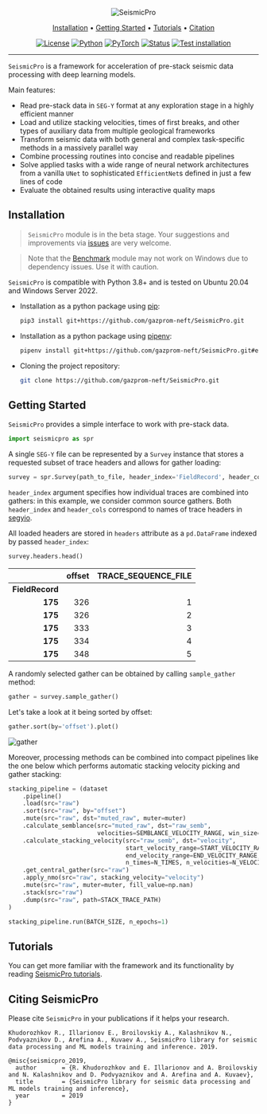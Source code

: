 <div align="center">

![SeismicPro](https://user-images.githubusercontent.com/26159964/196654661-3ff89a60-c17e-47a5-862f-7f6b814a0df9.png)

<p align="center">
  <a href="#installation">Installation</a> •
  <a href="#getting-started">Getting Started</a> •
  <a href="#tutorials">Tutorials</a> •
  <a href="#citing-seismicpro">Citation</a>
</p>

[![License](https://img.shields.io/github/license/analysiscenter/batchflow.svg)](https://www.apache.org/licenses/LICENSE-2.0)
[![Python](https://img.shields.io/badge/python-3.8-blue.svg)](https://python.org)
[![PyTorch](https://img.shields.io/badge/PyTorch-1.8-orange.svg)](https://pytorch.org)
[![Status](https://github.com/gazprom-neft/SeismicPro/actions/workflows/status.yml/badge.svg?branch=master&event=push)](https://github.com/gazprom-neft/SeismicPro/actions/workflows/status.yml)
[![Test installation](https://github.com/gazprom-neft/SeismicPro/actions/workflows/test-install.yml/badge.svg?branch=master&event=push)](https://github.com/gazprom-neft/SeismicPro/actions/workflows/test-install.yml)

</div>

---

`SeismicPro` is a framework for acceleration of pre-stack seismic data processing with deep learning models.

Main features:
* Read pre-stack data in `SEG-Y` format at any exploration stage in a highly efficient manner
* Load and utilize stacking velocities, times of first breaks, and other types of auxiliary data from multiple geological frameworks
* Transform seismic data with both general and complex task-specific methods in a massively parallel way
* Combine processing routines into concise and readable pipelines
* Solve applied tasks with a wide range of neural network architectures from a vanilla `UNet` to sophisticated `EfficientNet`s defined in just a few lines of code
* Evaluate the obtained results using interactive quality maps

## Installation

> `SeismicPro` module is in the beta stage. Your suggestions and improvements via [issues](https://github.com/gazprom-neft/SeismicPro/issues) are very welcome.

> Note that the [Benchmark](./benchmark/) module may not work on Windows due to dependency issues. Use it with caution.

`SeismicPro` is compatible with Python 3.8+ and is tested on Ubuntu 20.04 and Windows Server 2022.

* Installation as a python package using [pip](https://pip.pypa.io/en/stable/):
    ```bash
    pip3 install git+https://github.com/gazprom-neft/SeismicPro.git
    ```
* Installation as a python package using [pipenv](https://docs.pipenv.org/):
    ```bash
    pipenv install git+https://github.com/gazprom-neft/SeismicPro.git#egg=SeismicPro
    ```
* Cloning the project repository:
    ```bash
    git clone https://github.com/gazprom-neft/SeismicPro.git
    ```

## Getting Started

`SeismicPro` provides a simple interface to work with pre-stack data.

```python
import seismicpro as spr
```

A single `SEG-Y` file can be represented by a `Survey` instance that stores a requested subset of trace headers and allows for gather loading:

```python
survey = spr.Survey(path_to_file, header_index='FieldRecord', header_cols='offset')
```

`header_index` argument specifies how individual traces are combined into gathers: in this example, we consider common source gathers. Both `header_index` and `header_cols` correspond to names of trace headers in [segyio](https://segyio.readthedocs.io/en/latest/segyio.html#trace-header-keys).

All loaded headers are stored in `headers` attribute as a `pd.DataFrame` indexed by passed `header_index`:

```python
survey.headers.head()
```

|                 |   offset |   TRACE_SEQUENCE_FILE |
|----------------:|---------:|----------------------:|
| **FieldRecord** |          |                       |
|         **175** |      326 |                     1 |
|         **175** |      326 |                     2 |
|         **175** |      333 |                     3 |
|         **175** |      334 |                     4 |
|         **175** |      348 |                     5 |

A randomly selected gather can be obtained by calling `sample_gather` method:

```python
gather = survey.sample_gather()
```

Let's take a look at it being sorted by offset:

```python
gather.sort(by='offset').plot()
```

![gather](https://user-images.githubusercontent.com/26159964/196198315-00ac9178-2a14-4e01-b493-77eed8eed144.png)

Moreover, processing methods can be combined into compact pipelines like the one below which performs automatic stacking velocity picking and gather stacking:

```python
stacking_pipeline = (dataset
    .pipeline()
    .load(src="raw")
    .sort(src="raw", by="offset")
    .mute(src="raw", dst="muted_raw", muter=muter)
    .calculate_semblance(src="muted_raw", dst="raw_semb",
                         velocities=SEMBLANCE_VELOCITY_RANGE, win_size=8)
    .calculate_stacking_velocity(src="raw_semb", dst="velocity",
                                 start_velocity_range=START_VELOCITY_RANGE,
                                 end_velocity_range=END_VELOCITY_RANGE,
                                 n_times=N_TIMES, n_velocities=N_VELOCITIES)
    .get_central_gather(src="raw")
    .apply_nmo(src="raw", stacking_velocity="velocity")
    .mute(src="raw", muter=muter, fill_value=np.nan)
    .stack(src="raw")
    .dump(src="raw", path=STACK_TRACE_PATH)
)

stacking_pipeline.run(BATCH_SIZE, n_epochs=1)
```

## Tutorials
You can get more familiar with the framework and its functionality by reading [SeismicPro tutorials](tutorials).

## Citing SeismicPro

Please cite `SeismicPro` in your publications if it helps your research.

    Khudorozhkov R., Illarionov E., Broilovskiy A., Kalashnikov N., Podvyaznikov D., Arefina A., Kuvaev A., SeismicPro library for seismic data processing and ML models training and inference. 2019.

```
@misc{seismicpro_2019,
  author       = {R. Khudorozhkov and E. Illarionov and A. Broilovskiy and N. Kalashnikov and D. Podvyaznikov and A. Arefina and A. Kuvaev},
  title        = {SeismicPro library for seismic data processing and ML models training and inference},
  year         = 2019
}
```
